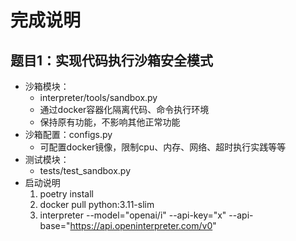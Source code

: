 # 完成说明
## 题⽬1：实现代码执⾏沙箱安全模式

- 沙箱模块：
  - interpreter/tools/sandbox.py
  - 通过docker容器化隔离代码、命令执行环境
  - 保持原有功能，不影响其他正常功能
- 沙箱配置：configs.py
  - 可配置docker镜像，限制cpu、内存、网络、超时执行实践等等
- 测试模块：
  - tests/test_sandbox.py
- 启动说明
  1. poetry install 
  2. docker pull python:3.11-slim
  3. interpreter --model="openai/i" --api-key="x" --api-base="https://api.openinterpreter.com/v0"
